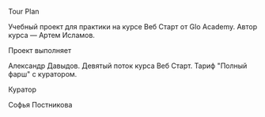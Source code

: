 Tour Plan

Учебный проект для практики на курсе Веб Старт от Glo Academy. Автор курса — Артем Исламов.

Проект выполняет

Александр Давыдов. Девятый поток курса Веб Старт. Тариф "Полный фарш" с куратором.

Куратор

Софья Постникова